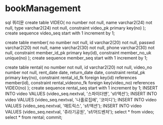 # bookManagement
sql 쿼리문
create table VIDEO(
no number not null,
name varchar2(24) not null,
type varchar2(24) not null,
constraint video_pk primary key(no)
);
create sequence video_seq
start with 1
increment by 1;

create table member(
no number not null,
id varchar2(20) not null,
passwd varchar2(20) not null,
name varchar2(30) not null,
phone varchar2(30) not null,
constraint member_id_pk primary key(id),
constraint member_no_uk unique(no)
);
create sequence member_seq
start with 1
increment by 1;

create table rental(
no number not null,
id varchar2(20) not null,
video_no number not null,
rent_date date,
return_date date,
constraint rental_pk primary key(no),
constraint rental_id_fk foreign key(id) references member(id),
constraint rental_videono_fk foreign key(video_no) references VIDEO(no)
);
create sequence rental_seq
start with 1
increment by 1;
INSERT INTO video VALUES (video_seq.nextval, '스파이더맨', 'sf/액션');
INSERT INTO video VALUES (video_seq.nextval, '나홀로집에', '코미디');
INSERT INTO video VALUES (video_seq.nextval, '매트릭스', 'sf/액션');
INSERT INTO video VALUES (video_seq.nextval, '쥬라기공원', 'sf/어드벤처');
select * from video;
select * from rental;
commit;
